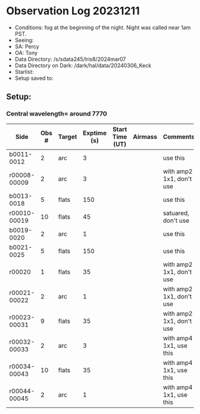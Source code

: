 # Observation Log 20231211

* Conditions: fog at the beginning of the night. Night was called near 1am PST. 
* Seeing: 
* SA: Percy
* OA: Tony
* Data Directory: /s/sdata245/lris8/2024mar07
* Data Directory on Dark: /dark/hal/data/20240306_Keck
* Starlist: 
* Setup saved to: 

## Setup: 

    
### Central wavelength= around 7770


| Side | Obs #     | Target    | Exptime (s) | Start Time (UT) | Airmass | Comments                                                   |
|------|-----------|-----------|-------------|-----------------|---------|------------------------------------------------------------|
|b0011-0012|2|arc        |3| ||use this|
|r00008-00009|2|arc        |3| ||with amp2 1x1, don't use|
|b0013-0018|5|flats        |150| ||use this|
|r00010-00019|10|flats        |45| ||satuared, don't use|
|b0019-0020|2|arc        |1| ||use this|
|b0021-0025|5|flats        |150| ||use this|
|r00020|1|flats        |35| ||with amp2 1x1, don't use|
|r00021-00022|2|arc        |1| ||with amp2 1x1, don't use|
|r00023-00031|9|flats        |35| ||with amp2 1x1, don't use|
|r00032-00033|2|arc        |3| ||with amp4 1x1, use this|
|r00034-00043|10|flats        |35| ||with amp4 1x1, use this|
|r00044-00045|2|arc        |1| ||with amp4 1x1, use this|
